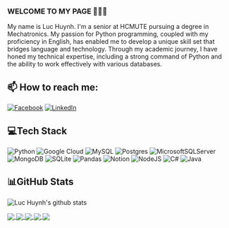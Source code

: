 ### WELCOME TO MY PAGE 👋👋👋
My name is Luc Huynh. I'm a senior at HCMUTE pursuing a degree in Mechatronics. My passion for Python programming, coupled with my proficiency in English, has enabled me to develop a unique skill set that bridges language and technology. Through my academic journey, I have honed my technical expertise, including a strong command of Python and the ability to work effectively with various databases.<br>
## 📫 How to reach me: 

[![Facebook](https://img.shields.io/badge/Facebook-%231877F2.svg?logo=Facebook&logoColor=white)](https://www.facebook.com/LukeHuynh2910/) [![LinkedIn](https://img.shields.io/badge/LinkedIn-%230077B5.svg?logo=linkedin&logoColor=white)](https://www.linkedin.com/in/huynh-luc/) 

## 💻Tech Stack
![Python](https://img.shields.io/badge/python-3670A0?style=for-the-badge&logo=python&logoColor=ffdd54) ![Google Cloud](https://img.shields.io/badge/Google%20Cloud-%234285F4.svg?style=for-the-badge&logo=google-cloud&logoColor=white) ![MySQL](https://img.shields.io/badge/mysql-%2300f.svg?style=for-the-badge&logo=mysql&logoColor=white) ![Postgres](https://img.shields.io/badge/postgres-%23316192.svg?style=for-the-badge&logo=postgresql&logoColor=white) ![MicrosoftSQLServer](https://img.shields.io/badge/Microsoft%20SQL%20Sever-CC2927?style=for-the-badge&logo=microsoft%20sql%20server&logoColor=white) ![MongoDB](https://img.shields.io/badge/MongoDB-%234ea94b.svg?style=for-the-badge&logo=mongodb&logoColor=white) ![SQLite](https://img.shields.io/badge/sqlite-%2307405e.svg?style=for-the-badge&logo=sqlite&logoColor=white) ![Pandas](https://img.shields.io/badge/pandas-%23150458.svg?style=for-the-badge&logo=pandas&logoColor=white) ![Notion](https://img.shields.io/badge/Notion-%23000000.svg?style=for-the-badge&logo=notion&logoColor=white) ![NodeJS](https://img.shields.io/badge/node.js-6DA55F?style=for-the-badge&logo=node.js&logoColor=white) ![C#](https://img.shields.io/badge/c%23-%23239120.svg?style=for-the-badge&logo=c-sharp&logoColor=white) ![Java](https://img.shields.io/badge/java-%23ED8B00.svg?style=for-the-badge&logo=java&logoColor=white)

## 📊GitHub Stats
![Luc Huynh's github stats](https://github-readme-stats-git-masterrstaa-rickstaa.vercel.app/api?username=iamluchuynh&show_icons=true&theme=tokyonight&hide=contribs,prs,issues)

<a href="https://github.com/iamluchuynh/Glamira-Insights-with-DBT-BigQuery">
  <!-- Change the github-readme-stats.anuraghazra1.vercel.app to github-readme-stats.vercel.app -->
  <img align="center" src="https://github-readme-stats.vercel.app/api/pin/?username=iamluchuynh&repo=Glamira-Insights-with-DBT-BigQuery&theme=synthwave&cache_seconds=300" />
</a>
<a href="https://github.com/iamluchuynh/Tiki_product_scraper">
  <!-- Change the github-readme-stats.anuraghazra1.vercel.app to github-readme-stats.vercel.app -->
  <img align="center" src="https://github-readme-stats.vercel.app/api/pin/?username=iamluchuynh&repo=Tiki_product_scraper&theme=onedark&cache_seconds=300" />
</a>

<a href="https://github.com/iamluchuynh/Data_Crawling_By_Scrapy">
  <!-- Change the github-readme-stats.anuraghazra1.vercel.app to github-readme-stats.vercel.app -->
  <img align="center" src="https://github-readme-stats.vercel.app/api/pin/?username=iamluchuynh&repo=Data_Crawling_By_Scrapy&theme=radical&cache_seconds=300" />
</a>    
<a href="https://github.com/iamluchuynh/TaskTracker">
  <!-- Change the github-readme-stats.anuraghazra1.vercel.app to github-readme-stats.vercel.app -->
  <img align="center" src="https://github-readme-stats.vercel.app/api/pin/?username=iamluchuynh&repo=TaskTracker&theme=merko&cache_seconds=300" />
</a>

<a href="https://github.com/iamluchuynh/Huynh_Tan_Luc_LV2_Project_01">
  <!-- Change the github-readme-stats.anuraghazra1.vercel.app to github-readme-stats.vercel.app -->
  <img align="center" src="https://github-readme-stats.vercel.app/api/pin/?username=iamluchuynh&repo=Huynh_Tan_Luc_LV2_Project_01&theme=gruvbox&cache_seconds=300" />
</a>
